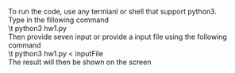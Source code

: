 To run the code, use any termianl or shell that support python3. \
Type in the fillowing command \
\t python3 hw1.py \
Then provide seven input or provide a input file using the following command \
\t python3 hw1.py < inputFile \
The result will then be shown on the screen
